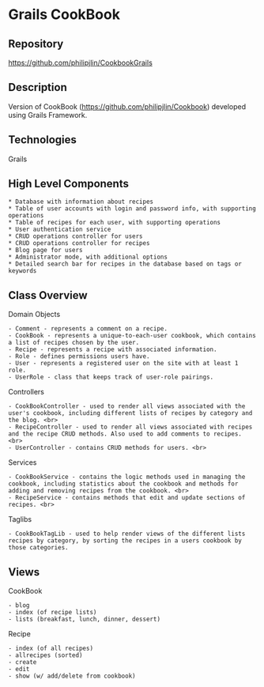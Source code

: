 # Grails CookBook


## Repository
<https://github.com/philipjlin/CookbookGrails>


## Description
Version of CookBook (https://github.com/philipjlin/Cookbook) developed using Grails Framework.

## Technologies
Grails


## High Level Components
    * Database with information about recipes
    * Table of user accounts with login and password info, with supporting operations
    * Table of recipes for each user, with supporting operations
    * User authentication service
    * CRUD operations controller for users
    * CRUD operations controller for recipes
    * Blog page for users
    * Administrator mode, with additional options
    * Detailed search bar for recipes in the database based on tags or keywords


## Class Overview
Domain Objects

    - Comment - represents a comment on a recipe.
    - CookBook - represents a unique-to-each-user cookbook, which contains a list of recipes chosen by the user.
    - Recipe - represents a recipe with associated information.
    - Role - defines permissions users have.
    - User - represents a registered user on the site with at least 1 role.
    - UserRole - class that keeps track of user-role pairings.


Controllers

    - CookBookController - used to render all views associated with the user's cookbook, including different lists of recipes by category and the blog. <br>
    - RecipeController - used to render all views associated with recipes and the recipe CRUD methods. Also used to add comments to recipes. <br>
    - UserController - contains CRUD methods for users. <br>


Services

    - CookBookService - contains the logic methods used in managing the cookbook, including statistics about the cookbook and methods for adding and removing recipes from the cookbook. <br>
    - RecipeService - contains methods that edit and update sections of recipes. <br>


Taglibs

    - CookBookTagLib - used to help render views of the different lists recipes by category, by sorting the recipes in a users cookbook by those categories.


## Views
CookBook

    - blog
    - index (of recipe lists)
    - lists (breakfast, lunch, dinner, dessert)


Recipe

    - index (of all recipes)
    - allrecipes (sorted)
    - create
    - edit
    - show (w/ add/delete from cookbook)
